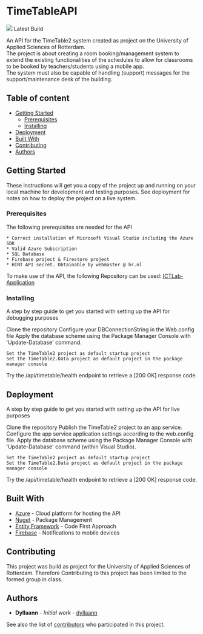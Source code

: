 # TimeTableAPI
<img src="https://dyllaann.visualstudio.com/_apis/public/build/definitions/79a96c92-83c8-47f5-ae01-483a46c33849/2/badge"/> Latest Build

An API for the TimeTable2 system created as project on the University of Applied Sciences of Rotterdam.\
The project is about creating a room booking/management system to extend the existing functionalities of the schedules to allow for classrooms to be booked by teachers/students using a mobile app.\
The system must also be capable of handling (support) messages for the support/maintenance desk of the building.

## Table of content

- [Getting Started](#getting-started)
    - [Prerequisites](#prerequisites)
    - [Installing](#installing)
- [Deployment](#deployment)
- [Built With](#built-with)
- [Contributing](#contributing)
- [Authors](#authors)



## Getting Started

These instructions will get you a copy of the project up and running on your local machine for development and testing purposes. See deployment for notes on how to deploy the project on a live system.

### Prerequisites

The following prerequisites are needed for the API
```
* Correct installation of Microsoft Visual Studio including the Azure SDK
* Valid Azure Subscription
* SQL Database
* Firebase project & Firestore project
* HINT API secret. Obtainable by webmaster @ hr.nl
```

To make use of the API, the following Repository can be used:
[ICTLab-Application](https://github.com/KajdeMunter/Ictlab-Application)

### Installing

A step by step guide to get you started with setting up the API for debugging purposes

Clone the repository
Configure your DBConnectionString in the Web.config file
Apply the database scheme using the Package Manager Console with 'Update-Database' command.
```
Set the TimeTable2 project as default startup project
Set the TimeTable2.Data project as default project in the package manager console
```
Try the /api/timetable/health endpoint to retrieve a [200 OK] response code.

## Deployment
A step by step guide to get you started with setting up the API for live purposes

Clone the repository
Publish the TimeTable2 project to an app service.
Configure the app service application settings according to the web.config file.
Apply the database scheme using the Package Manager Console with 'Update-Database' command (within Visual Studio).
```
Set the TimeTable2 project as default startup project
Set the TimeTable2.Data project as default project in the package manager console
```
Try the /api/timetable/health endpoint to retrieve a [200 OK] response code.


## Built With

* [Azure](https://azure.microsoft.com/nl-nl/) - Cloud platform for hosting the API
* [Nuget](https://www.nuget.org/) - Package Management
* [Entity Framework](https://msdn.microsoft.com/en-us/library/aa937723(v=vs.113).aspx) - Code First Approach
* [Firebase](https://firebase.google.com/) - Notifications to mobile devices

## Contributing

This project was build as project for the University of Applied Sciences of Rotterdam. Therefore Contributing to this project has been limited to the formed group in class.

## Authors

* **Dyllaann** - *Initial work* - [dyllaann](https://github.com/Dyllaann)

See also the list of [contributors](https://github.com/Dyllaann/Ictlab-Application/graphs/contributors) who participated in this project.
